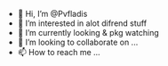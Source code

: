 - 👋 Hi, I’m @Pvfladis
- 👀 I’m interested in alot difrend stuff
- 🌱 I’m currently looking & pkg watching
- 💞️ I’m looking to collaborate on ...
- 📫 How to reach me ...

<!---
Pvfladis/Pvfladis is a ✨ special ✨ repository because its `README.md` (this file) appears on your GitHub profile.
You can click the Preview link to take a look at your changes.
--->
